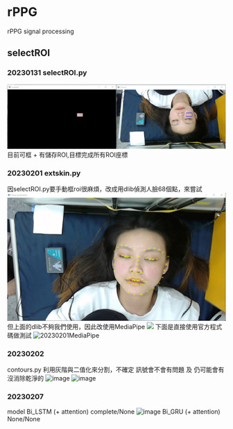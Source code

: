 # rPPG
rPPG signal processing

## selectROI
### 20230131 selectROI.py
![](https://github.com/ZiRu11102165/rPPG/blob/main/picture/selectROI_20230131.png)
目前可框 + 有儲存ROI,目標完成所有ROI座標
### 20230201 extskin.py
因selectROI.py要手動框roi很麻煩，改成用dlib偵測人臉68個點，來嘗試
![](https://github.com/ZiRu11102165/rPPG/blob/main/picture/20230201.png)
但上面的dlib不夠我們使用，因此改使用MediaPipe
![](https://raw.githubusercontent.com/google/mediapipe/master/mediapipe/modules/face_geometry/data/canonical_face_model_uv_visualization.png)
下面是直接使用官方程式碼做測試
![20230201MediaPipe](https://user-images.githubusercontent.com/124028666/215977076-c555d452-f077-4900-a6f5-45e2a3599d26.png)
### 20230202 
contours.py 利用灰階與二值化來分割，不確定 訊號會不會有問題 及 仍可能會有沒消除乾淨的 
![image](https://user-images.githubusercontent.com/124028666/216247004-8ca3e855-294d-46cc-bef3-0263bffdb39e.png)
![image](https://user-images.githubusercontent.com/124028666/216502841-c2cc3e98-1bca-420d-898e-c51d19ceddb1.png)

### 20230207
model 
Bi_LSTM (+ attention) complete/None
![image](https://user-images.githubusercontent.com/124028666/217289423-39cf2633-7f0b-4264-a8f9-6e9dbbc10c91.png)
Bi_GRU  (+ attention)  None/None

